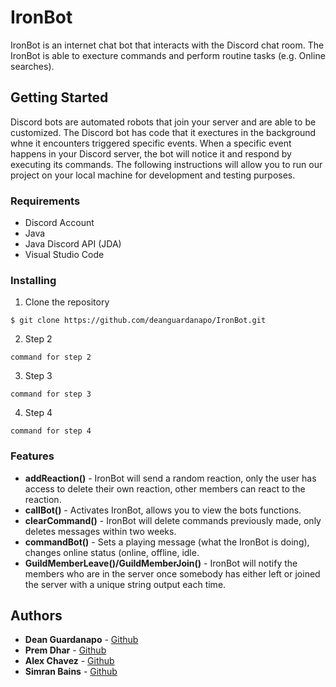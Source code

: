 # IronBot
IronBot is an internet chat bot that interacts with the Discord chat room. The IronBot is able to execture commands and perform routine tasks (e.g. Online searches).

## Getting Started
Discord bots are automated robots that join your server and are able to be customized. The Discord bot has code that it exectures in the background whne it encounters triggered specific events. When a specific event happens in your Discord server, the bot will notice it and respond by executing its commands. 
The following instructions will allow you to run our project on your local machine for development and testing purposes. 

### Requirements
* Discord Account
* Java
* Java Discord API (JDA)
* Visual Studio Code

### Installing
1. Clone the repository
```
$ git clone https://github.com/deanguardanapo/IronBot.git
```
2. Step 2
```
command for step 2
```
3. Step 3
```
command for step 3
```
4. Step 4
```
command for step 4
```

### Features
* **addReaction()** - IronBot will send a random reaction, only the user has access to delete their own reaction, other members can react to the reaction. 
* **callBot()** - Activates IronBot, allows you to view the bots functions.
* **clearCommand()** - IronBot will delete commands previously made, only deletes messages within two weeks. 
* **commandBot()** - Sets a playing message (what the IronBot is doing), changes online status (online, offline, idle.
* **GuildMemberLeave()/GuildMemberJoin()** - IronBot will notify the members who are in the server once somebody has either left or joined the server with a unique string output each time. 

## Authors
* **Dean Guardanapo** - [Github](https://github.com/Deanguardanapo)
* **Prem Dhar** - [Github](https://github.com/PremDh)
* **Alex Chavez** - [Github](https://github.com/Alexchavez1)
* **Simran Bains** - [Github](https://github.com/Simranb82232)
